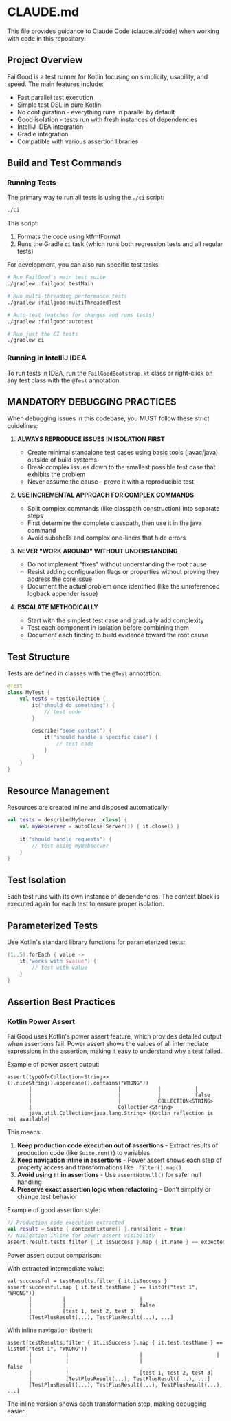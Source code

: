 # CLAUDE.md

This file provides guidance to Claude Code (claude.ai/code) when working with code in this repository.

## Project Overview

FailGood is a test runner for Kotlin focusing on simplicity, usability, and speed. The main features include:

- Fast parallel test execution
- Simple test DSL in pure Kotlin
- No configuration - everything runs in parallel by default
- Good isolation - tests run with fresh instances of dependencies
- IntelliJ IDEA integration
- Gradle integration
- Compatible with various assertion libraries

## Build and Test Commands

### Running Tests

The primary way to run all tests is using the `./ci` script:

```bash
./ci
```

This script:
1. Formats the code using ktfmtFormat
2. Runs the Gradle `ci` task (which runs both regression tests and all regular tests)

For development, you can also run specific test tasks:

```bash
# Run FailGood's main test suite
./gradlew :failgood:testMain

# Run multi-threading performance tests
./gradlew :failgood:multiThreadedTest

# Auto-test (watches for changes and runs tests)
./gradlew :failgood:autotest

# Run just the CI tests
./gradlew ci
```

### Running in IntelliJ IDEA

To run tests in IDEA, run the `FailGoodBootstrap.kt` class or right-click on any test class with the `@Test` annotation.

## MANDATORY DEBUGGING PRACTICES

When debugging issues in this codebase, you MUST follow these strict guidelines:

1. **ALWAYS REPRODUCE ISSUES IN ISOLATION FIRST**
   - Create minimal standalone test cases using basic tools (javac/java) outside of build systems
   - Break complex issues down to the smallest possible test case that exhibits the problem
   - Never assume the cause - prove it with a reproducible test

2. **USE INCREMENTAL APPROACH FOR COMPLEX COMMANDS**
   - Split complex commands (like classpath construction) into separate steps
   - First determine the complete classpath, then use it in the java command
   - Avoid subshells and complex one-liners that hide errors

3. **NEVER "WORK AROUND" WITHOUT UNDERSTANDING**
   - Do not implement "fixes" without understanding the root cause
   - Resist adding configuration flags or properties without proving they address the core issue
   - Document the actual problem once identified (like the unreferenced logback appender issue)

4. **ESCALATE METHODICALLY**
   - Start with the simplest test case and gradually add complexity
   - Test each component in isolation before combining them
   - Document each finding to build evidence toward the root cause

## Test Structure

Tests are defined in classes with the `@Test` annotation:

```kotlin
@Test
class MyTest {
    val tests = testCollection {
        it("should do something") {
            // test code
        }
        
        describe("some context") {
            it("should handle a specific case") {
                // test code
            }
        }
    }
}
```

## Resource Management

Resources are created inline and disposed automatically:

```kotlin
val tests = describe(MyServer::class) {
    val myWebserver = autoClose(Server()) { it.close() }
    
    it("should handle requests") {
        // test using myWebserver
    }
}
```

## Test Isolation

Each test runs with its own instance of dependencies. The context block is executed again for each test to ensure proper isolation.

## Parameterized Tests

Use Kotlin's standard library functions for parameterized tests:

```kotlin
(1..5).forEach { value ->
    it("works with $value") {
        // test with value
    }
}
```

## Assertion Best Practices

### Kotlin Power Assert

FailGood uses Kotlin's power assert feature, which provides detailed output when assertions fail. Power assert shows the values of all intermediate expressions in the assertion, making it easy to understand why a test failed.

Example of power assert output:
```
assert(typeOf<Collection<String>>().niceString().uppercase().contains("WRONG"))
       |                            |            |           |
       |                            |            |           false
       |                            |            COLLECTION<STRING>
       |                            Collection<String>
       java.util.Collection<java.lang.String> (Kotlin reflection is not available)
```

This means:
1. **Keep production code execution out of assertions** - Extract results of production code (like `Suite.run()`) to variables
2. **Keep navigation inline in assertions** - Power assert shows each step of property access and transformations like `.filter().map()`
3. **Avoid using `!!` in assertions** - Use `assertNotNull()` for safer null handling
4. **Preserve exact assertion logic when refactoring** - Don't simplify or change test behavior

Example of good assertion style:
```kotlin
// Production code execution extracted
val result = Suite { contextFixture() }.run(silent = true)
// Navigation inline for power assert visibility
assert(result.tests.filter { it.isSuccess }.map { it.name } == expectedNames)
```

Power assert output comparison:

With extracted intermediate value:
```
val successful = testResults.filter { it.isSuccess }
assert(successful.map { it.test.testName } == listOf("test 1", "WRONG"))
       |          |                        |
       |          |                        false
       |          [test 1, test 2, test 3]
       [TestPlusResult(...), TestPlusResult(...), ...]
```

With inline navigation (better):
```
assert(testResults.filter { it.isSuccess }.map { it.test.testName } == listOf("test 1", "WRONG"))
       |           |                       |                        |
       |           |                       |                        false
       |           |                       [test 1, test 2, test 3]
       |           [TestPlusResult(...), TestPlusResult(...), ...]
       [TestPlusResult(...), TestPlusResult(...), TestPlusResult(...), ...]
```

The inline version shows each transformation step, making debugging easier.